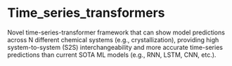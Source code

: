 # Time_series_transformers
Novel time-series-transformer framework that can show model predictions across N different chemical systems (e.g., crystallization), providing high system-to-system (S2S) interchangeability and more accurate time-series predictions than current SOTA ML models (e.g., RNN, LSTM, CNN, etc.). 
